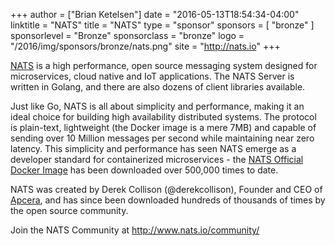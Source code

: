 +++
author = ["Brian Ketelsen"]
date = "2016-05-13T18:54:34-04:00"
linktitle = "NATS"
title = "NATS"
type = "sponsor"
sponsors = [ "bronze" ] 
sponsorlevel = "Bronze"
sponsorclass = "bronze"
logo = "/2016/img/sponsors/bronze/nats.png"
site = "http://nats.io"
+++

[NATS](www.nats.io) is a high performance, open source messaging system designed for microservices, cloud native and IoT applications. The NATS Server is written in Golang, and there are also dozens of client libraries available.
 
Just like Go, NATS is all about simplicity and performance, making it an ideal choice for building high availability distributed systems. The protocol is plain-text, lightweight (the Docker image is a mere 7MB) and capable of sending over 10 Million messages per second while maintaining near zero latency. This simplicity and performance has seen NATS emerge as a developer standard for containerized microservices - the [NATS Official Docker Image](https://hub.docker.com/_/nats/)  has been downloaded over 500,000 times to date.
 
NATS was created by Derek Collison (@derekcollison), Founder and CEO of [Apcera](https://www.apcera.com), and has since been downloaded hundreds of thousands of times by the open source community.

Join the NATS Community at http://www.nats.io/community/

